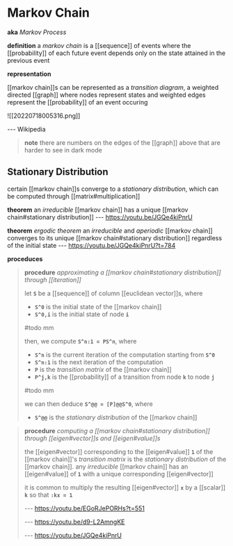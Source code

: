 # Markov Chain

**aka** _Markov Process_

**definition** a _markov chain_ is a [[sequence]] of events where the [[probability]] of each future event depends only on the state attained in the previous event

**representation**

[[markov chain]]s can be represented as a _transition diagram_, a weighted directed [[graph]] where nodes represent states and weighted edges represent the [[probability]] of an event occuring

![[20220718005316.png]]

--- Wikipedia

> **note** there are numbers on the edges of the [[graph]] above that are harder to see in dark mode

## Stationary Distribution

certain [[markov chain]]s converge to a _stationary distribution_, which can be computed through [[matrix#multiplication]]

**theorem** an _irreducible_ [[markov chain]] has a unique [[markov chain#stationary distribution]] --- <https://youtu.be/JGQe4kiPnrU>

**theorem** _ergodic theorem_ an _irreducible_ and _aperiodic_ [[markov chain]] converges to its unique [[markov chain#stationary distribution]] regardless of the initial state --- <https://youtu.be/JGQe4kiPnrU?t=784>

**proceduces**

> **procedure** _approximating a [[markov chain#stationary distribution]] through [[iteration]]_
>
> let **`S`** be a [[sequence]] of column [[euclidean vector]]s, where
>
> - **`S^0`** is the initial state of the [[markov chain]]
> - **`S^0,i`** is the initial state of node **`i`**
>
> #todo mm
>
> then, we compute **`S^n:1 = PS^n`**, where
>
> - **`S^n`** is the current iteration of the computation starting from **`S^0`**
> - **`S^n:1`** is the next iteration of the computation
> - **`P`** is the _transition matrix_ of the [[markov chain]]
> - **`P^j,k`** is the [[probability]] of a transition from node **`k`** to node **`j`**
>
> #todo mm
>
> we can then deduce **`S^@@ = [P]@@S^0`**, where
>
> - **`S^@@`** is the _stationary distribution_ of the [[markov chain]]

> **procedure** _computing a [[markov chain#stationary distribution]] through [[eigen#vector]]s and [[eigen#value]]s_
>
> the [[eigen#vector]] corresponding to the [[eigen#value]] **`1`** of the [[markov chain]]'s _transition matrix_ is the _stationary distribution_ of the [[markov chain]]. any _irreducible_ [[markov chain]] has an [[eigen#value]] of **`1`** with a unique corresponding [[eigen#vector]]
>
> it is common to multiply the resulting [[eigen#vector]] **`x`** by a [[scalar]] **`k`** so that **`:kx = 1`**
>
> --- <https://youtu.be/EGoRJePORHs?t=551>
>
> --- <https://youtu.be/d9-L2AmngKE>
>
> --- <https://youtu.be/JGQe4kiPnrU>
